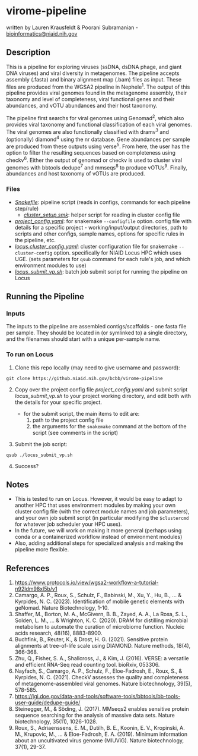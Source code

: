 # virome-pipeline

written by Lauren Krausfeldt & Poorani Subramanian - bioinformatics@niaid.nih.gov

## Description

This is a pipeline for exploring viruses (ssDNA, dsDNA phage, and giant DNA viruses) and viral diversity in metagenomes. The pipeline accepts assembly (.fasta) and binary alignment map (.bam) files as input. These files are produced from the WGSA2 pipeline in Nephele<sup>1</sup>. The output of this pipeline provides viral genomes found in the metagenome assembly, their taxonomy and level of completeness, viral functional genes and their abundances, and vOTU abundances and their host taxonomy. 

The pipeline first searchs for viral genomes using Genomad<sup>2</sup>, which also provides viral taxonomy and functional classification of each viral genomes. The viral genomes are also functionally classified with dramv<sup>3</sup> and (optionally) diamond<sup>4</sup> using the nr database. Gene abundances per sample are produced from these outputs using verse<sup>5</sup>. From here, the user has the option to filter the resulting sequences based on completeness using checkv<sup>6</sup>. Either the output of genomad or checkv is used to cluster viral genomes with bbtools dedupe<sup>7</sup> and mmseqs<sup>8</sup> to produce vOTUs<sup>9</sup>. Finally, abundances and host taxonomy of vOTUs are produced. 

### Files

- [_Snakefile_](Snakefile): pipeline script (reads in configs, commands for each pipeline step/rule)
  - [_cluster_setup.smk_](cluster_setup.smk): helper script for reading in cluster config file
- [_project_config.yaml_](project_config.yaml): for snakemake `--configfile` option.  config file with details for a specific project - working/input/output directories, path to scripts and other configs, sample names, options for specific rules in the pipeline, etc.
- [_locus.cluster_config.yaml_](locus.cluster_config.yaml): cluster configuration file for snakemake `--cluster-config` option. specifically for NIAID Locus HPC which uses UGE. (sets parameters for `qsub` command for each rule's job, and which environment modules to use)
- [_locus_submit_vp.sh_](locus_submit_vp.sh): batch job submit script for running the pipeline on Locus

## Running the Pipeline

### Inputs

The inputs to the pipeline are assembled contigs/scaffolds - one fasta file per sample.  They should be located in (or symlinked to) a single directory, and the filenames should start with a unique per-sample name.

### To run on Locus

1. Clone this repo locally (may need to give username and password):
```
git clone https://github.niaid.nih.gov/bcbb/virome-pipeline
```

2. Copy over the project config file _project_config.yaml_ and submit script _locus_submit_vp.sh_ to your project working directory, and edit both with the details for your specific project.  
   - for the submit script, the main items to edit are:
     1. path to the project config file
     2. the arguments for the `snakemake` command at the bottom of the script (see comments in the script)

3. Submit the job script:
  ```
  qsub ./locus_submit_vp.sh
  ```
  
4. Success?

## Notes

- This is tested to run on Locus.  However, it would be easy to adapt to another HPC that uses environment modules by making your own cluster config file (with the correct module names and job parameters), and your own job submit script (in particular modifying the `$clustercmd` for whatever job scheduler your HPC uses).
- In the future, we will work on making it more general (perhaps using conda or a containerized workflow instead of environment modules)
- Also, adding additional steps for specialized analysis and making the pipeline more flexible.

## References

1. https://www.protocols.io/view/wgsa2-workflow-a-tutorial-n92ldm98xl5b/v1
2. Camargo, A. P., Roux, S., Schulz, F., Babinski, M., Xu, Y., Hu, B., ... & Kyrpides, N. C. (2023). Identification of mobile genetic elements with geNomad. Nature Biotechnology, 1-10.
3. Shaffer, M., Borton, M. A., McGivern, B. B., Zayed, A. A., La Rosa, S. L., Solden, L. M., ... & Wrighton, K. C. (2020). DRAM for distilling microbial metabolism to automate the curation of microbiome function. Nucleic acids research, 48(16), 8883-8900.
4. Buchfink, B., Reuter, K., & Drost, H. G. (2021). Sensitive protein alignments at tree-of-life scale using DIAMOND. Nature methods, 18(4), 366-368.
5. Zhu, Q., Fisher, S. A., Shallcross, J., & Kim, J. (2016). VERSE: a versatile and efficient RNA-Seq read counting tool. bioRxiv, 053306.
6. Nayfach, S., Camargo, A. P., Schulz, F., Eloe-Fadrosh, E., Roux, S., & Kyrpides, N. C. (2021). CheckV assesses the quality and completeness of metagenome-assembled viral genomes. Nature biotechnology, 39(5), 578-585.
7. https://jgi.doe.gov/data-and-tools/software-tools/bbtools/bb-tools-user-guide/dedupe-guide/
8. Steinegger, M., & Söding, J. (2017). MMseqs2 enables sensitive protein sequence searching for the analysis of massive data sets. Nature biotechnology, 35(11), 1026-1028.
9. Roux, S., Adriaenssens, E. M., Dutilh, B. E., Koonin, E. V., Kropinski, A. M., Krupovic, M., ... & Eloe-Fadrosh, E. A. (2019). Minimum information about an uncultivated virus genome (MIUViG). Nature biotechnology, 37(1), 29-37.
